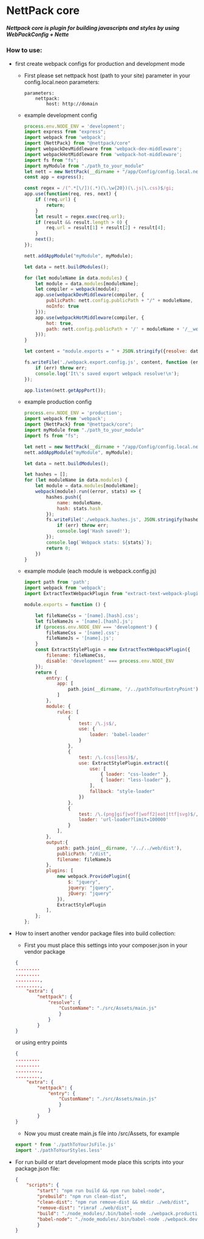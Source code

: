 # NettPack core

##### Nettpack core is plugin for building javascripts and styles by using WebPackConfig + Nette


### How to use:

- first create webpack configs for production and development mode

	- First please set nettpack host (path to your site) parameter in your config.local.neon parameters:
		````neon
		parameters:
			nettpack:
				host: http://domain
		````
	- example development config
	
		````javascript
		process.env.NODE_ENV = 'development';
		import express from "express";
		import webpack from 'webpack';
		import {NettPack} from "@nettpack/core"
		import webpackDevMiddleware from 'webpack-dev-middleware';
		import webpackHotMiddleware from 'webpack-hot-middleware';
		import fs from "fs";
		import myModule from "./path_to_your_module"
		let nett = new NettPack(__dirname + "/app/Config/config.local.neon");
		const app = express();
		
		const regex = /(^.*[\/])(.*)(\.\w{20})(\.js|\.css)$/gi;
		app.use(function(req, res, next) {
			if (!req.url) {
				return;
			}
			let result = regex.exec(req.url);
			if (result && result.length > 0) {
				req.url = result[1] + result[2] + result[4];
			}
			next();
		});
		
		nett.addAppModule("myModule", myModule);
		
		let data = nett.buildModules();
		
		for (let moduleName in data.modules) {
			let module = data.modules[moduleName];
			let compiler = webpack(module);
			app.use(webpackDevMiddleware(compiler, {
				publicPath: nett.config.publicPath + "/" + moduleName,
				noInfo: true
			}));
			app.use(webpackHotMiddleware(compiler, {
				hot: true,
				path: nett.config.publicPath + '/' + moduleName + '/__webpack_hmr'
			}));
		}
		
		let content = "module.exports = " + JSON.stringify({resolve: data.resolves});
		
		fs.writeFile('./webpack.export.config.js', content, function (err) {
			if (err) throw err;
			console.log('It\'s saved export webpack resolve!\n');
		});
		
		app.listen(nett.getAppPort());

		````
	- example production config
	
		````javascript
		process.env.NODE_ENV = 'production';
		import webpack from 'webpack';
		import {NettPack} from "@nettpack/core";
		import myModule from "./path_to_your_module"
		import fs from "fs";
		
		let nett = new NettPack(__dirname + "/app/Config/config.local.neon");
		nett.addAppModule("myModule", myModule);
		
		let data = nett.buildModules();
		
		let hashes = [];
		for (let moduleName in data.modules) {
			let module = data.modules[moduleName];
			webpack(module).run((error, stats) => {
				hashes.push({
					name: moduleName,
					hash: stats.hash
				});
				fs.writeFile('./webpack.hashes.js', JSON.stringify(hashes), function (err) {
					if (err) throw err;
					console.log('Hash saved!');
				});
				console.log(`Webpack stats: ${stats}`);
				return 0;
			})
		}
		````
	- example module (each module is webpack.config.js)
		````javascript
		import path from 'path';
		import webpack from 'webpack';
		import ExtractTextWebpackPlugin from "extract-text-webpack-plugin";
		
		module.exports = function () {
		
			let fileNameCss = '[name].[hash].css';
			let fileNameJs = '[name].[hash].js';
			if (process.env.NODE_ENV === 'development') {
				fileNameCss = '[name].css';
				fileNameJs = '[name].js';
			}
			const ExtractStylePlugin = new ExtractTextWebpackPlugin({
				filename: fileNameCss,
				disable: 'development' === process.env.NODE_ENV
			});
			return {
				entry: {
					app: [
						path.join(__dirname, '/../pathToYourEntryPoint')
					]
				},
				module: {
					rules: [
						{
							test: /\.js$/,
							use: {
								loader: 'babel-loader'
							}
						},
						{
							test: /\.(css|less)$/,
							use: ExtractStylePlugin.extract({
								use: [
									{ loader: "css-loader" },
									{ loader: "less-loader" },
								],
								fallback: "style-loader"
							})
						},
						{
							test: /\.(png|gif|woff|woff2|eot|ttf|svg)$/,
							loader: 'url-loader?limit=100000'
						}
					],
				},
				output:{
					path: path.join(__dirname, '/../../web/dist'),
					publicPath: "/dist",
					filename: fileNameJs
				},
				plugins: [
					new webpack.ProvidePlugin({
						$: "jquery",
						jquery: "jquery",
						jQuery: "jquery"
					}),
					ExtractStylePlugin
				],
			};
		};
		````
		
- How to insert another vendor package files into build collection:

	- First you must place this settings into your composer.json in your vendor package

	````json
	{
	.........
	.........
	.........,
	.........,
		"extra": {
			"nettpack": {
				"resolve": {
					"CustomName": "./src/Assets/main.js"
					}
				}
			}
	}
	````
	or using entry points
	````json
	{
	.........
	.........
	.........,
	.........,
		"extra": {
			"nettpack": {
				"entry": {
					"CustomName": "./src/Assets/main.js"
					}
				}
			}
	}
	````
	- Now you must create main.js file into /src/Assets, for example
	````javascript
	export * from './pathToYourJsFile.js'
	import './pathToYourStyles.less'
	````
	
- For run build or start development mode place this scripts into your package.json file:
	````json
	{
		"scripts": {
			"start": "npm run build && npm run babel-node",
			"prebuild": "npm run clean-dist",
			"clean-dist": "npm run remove-dist && mkdir ./web/dist",
			"remove-dist": "rimraf ./web/dist",
			"build": "./node_modules/.bin/babel-node ./webpack.production.js",
			"babel-node": "./node_modules/.bin/babel-node ./webpack.development.js",
			}
	}
  ````
